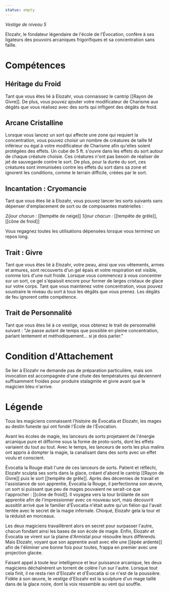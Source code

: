 ```yaml
---
status: empty
---
```

*Vestige de niveau 5*

Elozahr, le fondateur légendaire de l'école de l'Évocation, confère à ses ligateurs des pouvoirs arcaniques frigorifiques et sa concentration sans faille.

# Compétences

## Héritage du Froid
Tant que vous êtes lié à Elozahr, vous connaissez le cantrip [[Rayon de Givre]]. De plus, vous pouvez ajouter votre modificateur de Charisme aux dégâts que vous réalisez avec des sorts qui infligent des dégâts de froid.

## Arcane Cristalline
Lorsque vous lancez un sort qui affecte une zone qui requiert la concentration, vous pouvez choisir un nombre de créatures de taille M inférieur ou égal à votre modificateur de Charisme afin qu'elles soient protégées des effets. Un cube de 5 ft. s'ouvre dans les effets du sort autour de chaque créature choisie. Ces créatures n'ont pas besoin de réaliser de jet de sauvegarde contre le sort. De plus, pour la durée du sort, ces créatures sont immunisées contre les effets du sort dans sa zone et ignorent les conditions, comme le terrain difficile, créées par le sort.

## Incantation : Cryomancie
Tant que vous êtes lié à Elozahr, vous pouvez lancer les sorts suivants sans dépenser d'emplacement de sort ou de composantes matérielles :

*2/jour chacun :* [[tempête de neige]]
*1/jour chacun :* [[tempête de grêle]], [[cône de froid]]

Vous regagnez toutes les utilisations dépensées lorsque vous terminez un repos long.

## Trait : Givre
Tant que vous êtes lié à Elozahr, votre peau, ainsi que vos vêtements, armes et armures, sont recouverts d'un gel épais et votre respiration est visible, comme lors d'une nuit froide. Lorsque vous commencez à vous concentrer sur un sort, ce gel s'épaissit encore pour former de larges cristaux de glace sur votre corps. Tant que vous maintenez votre concentration, vous pouvez soustraire le niveau du sort à tous les dégâts que vous prenez. Les dégâts de feu ignorent cette compétence.

## Trait de Personnalité
Tant que vous êtes lié à ce vestige, vous obtenez le trait de personnalité suivant : "Je passe autant de temps que possible en pleine concentration, parlant lentement et méthodiquement… si je dois parler."

# Condition d'Attachement
Se lier à Elozahr ne demande pas de préparation particulière, mais son invocation est accompagnée d'une chute des températures qui deviennent suffisamment froides pour produire stalagmite et givre avant que le magicien bleu n'arrive.

# Légende
Tous les magiciens connaissent l'histoire de Évocatia et Elozahr, les mages au destin funeste qui ont fondé l'École de l'Évocation.

Avant les écoles de magie, les lanceurs de sorts projetaient de l'énergie arcanique pure et difforme sous la forme de proto-sorts, dont les effets variaient du tout au tout. Avec le temps, les lanceurs de sorts les plus malins ont appris à dompter la magie, la canalisant dans des sorts avec un effet voulu et conscient.

Évocatia la Rouge était l'une de ces lanceurs de sorts. Patient et réfléchi, Elozahr sculpta ses sorts dans la glace, créant d'abord le cantrip [[Rayon de Givre]] puis le sort [[tempête de grêle]]. Après des décennies de travail et l'assistance de son apprentie, Évocatia la Rouge, il perfectionna son œuvre, un sort si puissant que peu de mages pouvaient ne serait-ce que l'approcher : [[cône de froid]]. Il voyagea vers la tour brûlante de son apprentie afin de l'impressionner avec ce nouveau sort, mais découvrit aussitôt arrivé que le familier d'Évocatia n'était autre qu'un fiélon qui l'avait tentée avec le secret de la magie infernale. Choqué, Elozahr gela la tour et la réduisit en morceaux.

Les deux magiciens travaillèrent alors en secret pour surpasser l'autre, chacun fondant ainsi les bases de son école de magie. Enfin, Elozahr et Évocatia se virent sur la plaine d'Armistal pour résoudre leurs différends. Mais Elozahr, voyant que son apprentie avait avec elle une [[épée ardente]] afin de l'éliminer une bonne fois pour toutes, frappa en premier avec une projection glacée.

Faisant appel à toute leur intelligence et leur puissance arcanique, les deux magiciens déchaînèrent un torrent de colère l'un sur l'autre. Lorsque tout cela finit, il ne resta rien d'Elozahr et d'Évocatia si ce n'est de la poussière. Fidèle à son œuvre, le vestige d'Elozahr est la sculpture d'un mage taillé dans de la glace noire, dont la voix ressemble au vent qui souffle.
